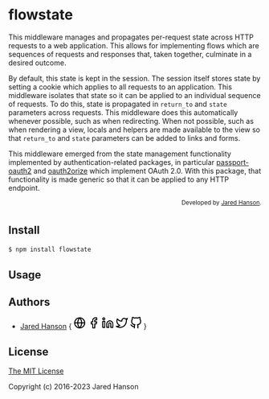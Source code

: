 # flowstate

This middleware manages and propagates per-request state across HTTP requests to
a web application.  This allows for implementing flows which are sequences of
requests and responses that, taken together, culminate in a desired outcome.

By default, this state is kept in the session.  The session itself stores state
by setting a cookie which applies to all requests to an application.  This
middleware isolates that state so it can be applied to an individual sequence of
requests.  To do this, state is propagated in `return_to` and `state` parameters
across requests.  This middleware does this automatically whenever possible,
such as when redirecting.  When not possible, such as when rendering a view,
locals and helpers are made available to the view so that `return_to` and
`state` parameters can be added to links and forms.

This middleware emerged from the state management functionality implemented by
authentication-related packages, in particular [passport-oauth2](https://www.passportjs.org/packages/passport-oauth2/) and
[oauth2orize](https://www.oauth2orize.org/) which implement OAuth 2.0.  With
this package, that functionality is made generic so that it can be applied to
any HTTP endpoint.

<div align="right">
  <sup>Developed by <a href="#authors">Jared Hanson</a>.</sub>
</div>

## Install

```bash
$ npm install flowstate
```

## Usage

## Authors

- [Jared Hanson](https://www.jaredhanson.me/) { [![WWW](https://raw.githubusercontent.com/jaredhanson/jaredhanson/master/images/globe-12x12.svg)](https://www.jaredhanson.me/) [![Facebook](https://raw.githubusercontent.com/jaredhanson/jaredhanson/master/images/facebook-12x12.svg)](https://www.facebook.com/jaredhanson) [![LinkedIn](https://raw.githubusercontent.com/jaredhanson/jaredhanson/master/images/linkedin-12x12.svg)](https://www.linkedin.com/in/jaredhanson) [![Twitter](https://raw.githubusercontent.com/jaredhanson/jaredhanson/master/images/twitter-12x12.svg)](https://twitter.com/jaredhanson) [![GitHub](https://raw.githubusercontent.com/jaredhanson/jaredhanson/master/images/github-12x12.svg)](https://github.com/jaredhanson) }

## License

[The MIT License](http://opensource.org/licenses/MIT)

Copyright (c) 2016-2023 Jared Hanson
